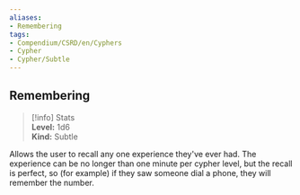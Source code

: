 ```yaml
---
aliases:
- Remembering
tags:
- Compendium/CSRD/en/Cyphers
- Cypher
- Cypher/Subtle
---
```


  
## Remembering  
>[!info] Stats  
> **Level:** 1d6  
> **Kind:** Subtle
  
Allows the user to recall any one experience they've ever had. The experience can be no longer than one minute per cypher level, but the recall is perfect, so (for example) if they saw someone dial a phone, they will remember the number.